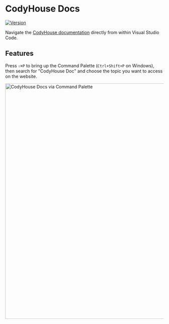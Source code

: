 # CodyHouse Docs

[![Version](https://vsmarketplacebadge.apphb.com/version/CodyHouse.codyhouse-docs.svg)](https://marketplace.visualstudio.com/items?itemName=CodyHouse.codyhouse-docs)

Navigate the [CodyHouse documentation](https://codyhouse.co/ds/get-started) directly from within Visual Studio Code.

## Features
Press `⇧⌘P` to bring up the Command Palette (`Ctrl+Shift+P` on Windows), then search for "CodyHouse Doc" and choose the topic you want to access on the website.

<img src="https://raw.githubusercontent.com/CodyHouse/codyhouse-vscode-snippets/master/img/cd-vscode-docs-command-palette.gif" alt="CodyHouse Docs via Command Palette" width="750">
